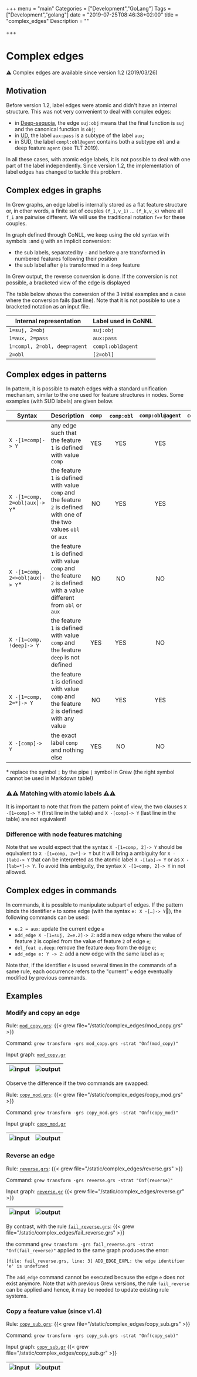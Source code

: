 +++
menu = "main"
Categories = ["Development","GoLang"]
Tags = ["Development","golang"]
date = "2019-07-25T08:46:38+02:00"
title = "complex_edges"
Description = ""

+++

# Complex edges

:warning: Complex edges are available since version 1.2 (2019/03/26)

## Motivation
Before version 1.2, label edges were atomic and didn't have an internal structure.
This was not very convenient to deal with complex edges:

  * in [Deep-sequoia](deep-sequoia.inria.fr), the edge `suj:obj` means that the final function is `suj` and the canonical function is `obj`;
  * in [UD](https://universaldependencies.org), the label `aux:pass` is a subtype of the label `aux`;
  * in SUD, the label `compl:obl@agent` contains both a subtype `obl` and a deep feature `agent` (see TLT 2019).

In all these cases, with atomic edge labels, it is not possible to deal with one part of the label independently.
Since version 1.2, the implementation of label edges has changed to tackle this problem.

## Complex edges in graphs
In Grew graphs, an edge label is internally stored as a flat feature structure or, in other words, a finite set of couples `(f_1,v_1)` … `(f_k,v_k)` where all `f_i` are pairwise different.
We will use the traditional notation `f=v` for these couples.

In graph defined through CoNLL, we keep using the old syntax with symbols `:`and `@` with an implicit conversion:

  * the sub labels, separated by `:` and before `@` are transformed in numbered features following their position
  * the sub label after `@` is transformed in a `deep` feature

In Grew output, the reverse conversion is done.
If the conversion is not possible, a bracketed view of the edge is displayed

The table below shows the conversion of the 3 initial examples and a case where the conversion fails (last line).
Note that it is not possible to use a bracketed notation as an input file.

| Internal representation      | Label used in CoNNL |
|------------------------------|---------------------|
| `1=suj, 2=obj`               | `suj:obj`           |
| `1=aux, 2=pass`              | `aux:pass`          |
| `1=compl, 2=obl, deep=agent` | `compl:obl@agent`   |
| `2=obl`                      | `[2=obl]`           |

## Complex edges in patterns

In pattern, it is possible to match edges with a standard unification mechanism, similar to the one used for feature structures in nodes.
Some examples (with SUD labels) are given below.

| Syntax            | Description | `comp` | `comp:obl` | `comp:obl@agent` | `comp:aux` | `comp:obj@lvc` |
|-------------------|-------------|:------:|:----------:|:----------------:|:----------:|:----------:|
| `X -[1=comp]-> Y` | any edge such that the feature `1` is defined with value `comp` | YES | YES | YES |YES | YES |
| `X -[1=comp, 2=obl¦aux]-> Y`* | the feature `1` is defined with value `comp` and the feature `2` is defined with one of the two values `obl` or `aux` | NO | YES |YES |YES | NO|
| `X -[1=comp, 2<>obl¦aux]-> Y`* | the feature `1` is defined with value `comp` and the feature `2` is defined with a value different from `obl` or `aux` | NO | NO | NO | NO | YES |
| `X -[1=comp, !deep]-> Y` | the feature `1` is defined with value `comp` and the feature `deep` is not defined | YES | YES | NO |YES | NO|
| `X -[1=comp, 2=*]-> Y` | the feature `1` is defined with value `comp` and the feature `2` is defined with any value | NO | YES | YES |YES | YES|
| `X -[comp]-> Y` | the exact label `comp` and nothing else | YES | NO | NO | NO | NO |

\* replace the symbol `¦` by the pipe `|` symbol in Grew (the right symbol cannot be used in Markdown table!)

### :warning::warning: Matching with atomic labels :warning::warning:

It is important to note that from the pattern point of view, the two clauses `X -[1=comp]-> Y` (first line in the table) and `X -[comp]-> Y` (last line in the table) are not equivalent!

### Difference with node features matching

Note that we would expect that the syntax `X -[1=comp, 2]-> Y` should be equivalent to `X -[1=comp, 2=*]-> Y` but it will bring a ambiguity for `X -[lab]-> Y` that can be interpreted as the atomic label `X -[lab]-> Y` or as `X -[lab=*]-> Y`.
To avoid this ambiguity, the syntax `X -[1=comp, 2]-> Y` in not allowed.

## Complex edges in commands

In commands, it is possible to manipulate subpart of edges.
If the pattern binds the identifier `e` to some edge (with the syntax `e: X -[…]-> Y`), the following commands can be used:

 * `e.2 = aux`: update the current edge `e`
 * `add_edge X -[1=suj, 2=e.2]-> Z`: add a new edge where the value of feature `2` is copied from the value of feature `2` of edge `e`;
 * `del_feat e.deep`: remove the feature `deep` from the edge `e`;
 * `add_edge e: Y -> Z`: add a new edge with the same label as `e`;

Note that, if the identifier `e` is used several times in the commands of a same rule, each occurrence refers to the "current" `e` edge eventually modified by previous commands.

## Examples

### Modify and copy an edge

Rule: [`mod_copy.grs`](../complex_edges/mod_copy.grs):
{{< grew file="/static/complex_edges/mod_copy.grs" >}}

Command: `grew transform -grs mod_copy.grs -strat "Onf(mod_copy)"`

Input graph: [`mod_copy.gr`](../complex_edges/mod_copy.gr)

| ![input](/complex_edges/_mod_copy_in.svg) | ![output](/complex_edges/_mod_copy_out.svg) |
|:---:|:---:|

Observe the difference if the two commands are swapped:

Rule: [`copy_mod.grs`](../complex_edges/copy_mod.grs):
{{< grew file="/static/complex_edges/copy_mod.grs" >}}

Command: `grew transform -grs copy_mod.grs -strat "Onf(copy_mod)"`

Input graph: [`copy_mod.gr`](../complex_edges/copy_mod.gr)

| ![input](/complex_edges/_copy_mod_in.svg) | ![output](/complex_edges/_copy_mod_out.svg) |
|:---:|:---:|


### Reverse an edge

Rule: [`reverse.grs`](../complex_edges/reverse.grs):
{{< grew file="/static/complex_edges/reverse.grs" >}}

Command: `grew transform -grs reverse.grs -strat "Onf(reverse)"`

Input graph: [`reverse.gr`](../complex_edges/reverse.gr)
{{< grew file="/static/complex_edges/reverse.gr" >}}

| ![input](/complex_edges/_reverse_in.svg) | ![output](/complex_edges/_reverse_out.svg) |
|:---:|:---:|

By contrast, with the rule [`fail_reverse.grs`](../complex_edges/fail_reverse.grs):
{{< grew file="/static/complex_edges/fail_reverse.grs" >}}

the command `grew transform -grs fail_reverse.grs -strat "Onf(fail_reverse)"` applied to the same graph produces the error:

```[file: fail_reverse.grs, line: 3] ADD_EDGE_EXPL: the edge identifier 'e' is undefined```

The `add_edge` command cannot be executed because the edge `e` does not exist anymore.
Note that with previous Grew versions, the rule `fail_reverse` can be applied and hence, it may be needed to update existing rule systems.

### Copy a feature value (since v1.4)

Rule: [`copy_sub.grs`](../complex_edges/copy_sub.grs):
{{< grew file="/static/complex_edges/copy_sub.grs" >}}

Command: `grew transform -grs copy_sub.grs -strat "Onf(copy_sub)"`

Input graph: [`copy_sub.gr`](../complex_edges/copy_sub.gr)
{{< grew file="/static/complex_edges/copy_sub.gr" >}}

| ![input](/complex_edges/_copy_sub_in.svg) | ![output](/complex_edges/_copy_sub_out.svg) |
|:---:|:---:|

